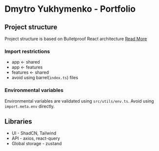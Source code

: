 # Dmytro Yukhymenko - Portfolio

## Project structure

Project structure is based on Bulletproof React architecture [Read More](https://github.com/alan2207/bulletproof-react)

### Import restrictions

- app <- shared
- app <- features
- features <- shared
- avoid using barrel(`index.ts`) files

### Environmental variables

Environmental variables are validated using `src/utils/env.ts`.
Avoid using `import.meta.env` directly.

## Libraries

- UI - ShadCN, Tailwind
- API - axios, react-query
- Global storage - zustand

